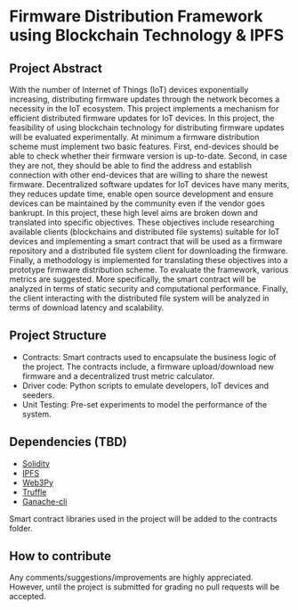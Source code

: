 # Firmware Distribution Framework using Blockchain Technology & IPFS #

## Project Abstract ##

With the number of Internet of Things (IoT) devices exponentially increasing, distributing firmware updates through the network becomes a necessity in the IoT ecosystem. This project implements a mechanism for efficient distributed firmware updates for IoT devices. In this project, the feasibility of using blockchain technology for distributing firmware updates will be evaluated experimentally. At minimum a firmware distribution scheme must implement two basic features. First, end-devices should be able to check whether their firmware version is up-to-date. Second, in case they are not, they should be able to find the address and establish connection with other end-devices that are willing to share the newest firmware. Decentralized software updates for IoT devices have many merits, they reduces update time, enable open source development and ensure devices can be maintained by the community even if the vendor goes bankrupt. In this project, these high level aims are broken down and translated into specific objectives. These objectives include researching available clients (blockchains and distributed file systems) suitable for IoT devices and implementing a smart contract that will be used as a firmware repository and a distributed file system client for downloading the firmware. Finally, a methodology is implemented for translating these objectives into a prototype firmware distribution scheme. To evaluate the framework, various metrics are suggested. More specifically, the smart contract will be analyzed in terms of static security and computational performance. Finally, the client interacting with the distributed file system will be analyzed in terms of download latency and scalability.

## Project Structure ##

- Contracts: Smart contracts used to encapsulate the business logic of the project. The contracts include, a firmware upload/download new firmware and a decentralized trust metric calculator.
- Driver code: Python scripts to emulate developers, IoT devices and seeders.
- Unit Testing: Pre-set experiments to model the performance of the system.

## Dependencies (TBD) ##
 - [Solidity](https://github.com/ethereum/solidity)
 - [IPFS](https://github.com/ipfs/ipfs)
 - [Web3Py](https://github.com/ethereum/web3.py)
 - [Truffle](https://github.com/trufflesuite/truffle-contract)
 - [Ganache-cli](https://github.com/trufflesuite/ganache-cli)
 
 Smart contract libraries used in the project will be added to the contracts folder.

## How to contribute ##
Any comments/suggestions/improvements are highly appreciated. However, until the project is submitted for grading no pull requests will be accepted.
